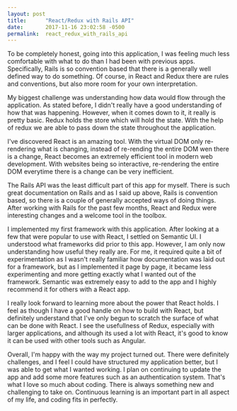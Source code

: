 ```yaml
---
layout: post
title:      "React/Redux with Rails API"
date:       2017-11-16 23:02:58 -0500
permalink:  react_redux_with_rails_api
---
```


To be completely honest, going into this application, I was feeling much less comfortable with what to do than I had been with previous apps. Specifically, Rails is so convention based that there is a generally well defined way to do something. Of course, in React and Redux there are rules and conventions, but also more room for your own interpretation.

My biggest challenge was understanding how data would flow through the application. As stated before, I didn't really have a good understanding of how that was happening.  However, when it comes down to it, it really is pretty basic. Redux holds the store which will hold the state. With the help of redux we are able to pass down the state throughout the application.

I've discovered React is an amazing tool. With the virtual DOM only re-rendering what is changing, instead of re-rending the entire DOM wen there is a change, React becomes an extremely efficient tool in modern web development. With websites being so interactive, re-rendering the entire DOM everytime there is a change can be very inefficient.


The Rails API was the least difficult part of this app for myself. There is such great documentation on Rails and as I said up above, Rails is convention based, so there is a couple of generally accepted ways of doing things. After working with Rails for the past few months, React and Redux were interesting changes and a welcome tool in the toolbox.

I implemented my first framework with this application. After looking at a few that were popular to use with React, I settled on Semantic UI. I understood what frameworks did prior to this app. However, I am only now understanding how useful they really are. For me, it required quite a bit of experimentation as I wasn't really familiar how documentation was laid out for a framework, but as I implemented it page by page, it became less experimenting and more getting exactly what I wanted out of the framework. Semantic was extremely easy to add to the app and I highly recommend it for others with a React app.

I really look forward to learning more about the power that React holds. I feel as though I have a good handle on how to build with React, but definitely understand that I've only begun to scratch the surface of what can be done with React. I see the usefullness of Redux, especially with larger applications, and although its used a lot with React, it's good to know it can be used with other tools such as Angular.

Overall, I'm happy with the way my project turned out. There were definitely challenges, and I feel I could have structured my application better, but I was able to get what I wanted working. I plan on continuing to update the app and add some more features such as an authentication system. That's what I love so much about coding. There is always something new and challenging to take on. Continuous learning is an important part in all aspect of my life, and coding fits in perfectly.









